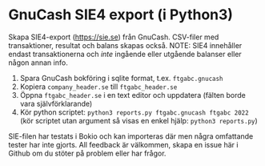 # GnuCash SIE4 export (i Python3)

Skapa SIE4-export (https://sie.se) från GnuCash. CSV-filer med transaktioner, resultat och balans skapas också.
NOTE: SIE4 innehåller endast transaktionerna och *inte* ingående eller utgående balanser eller någon annan info.

1. Spara GnuCash bokföring i sqlite format, t.ex. `ftgabc.gnucash`
2. Kopiera `company_header.se` till `ftgabc_header.se`
3. Öppna `ftgabc_header.se` i en text editor och uppdatera (fälten borde vara självförklarande)
4. Kör python scriptet: `python3 reports.py ftgabc.gnucash ftgabc 2022` (kör scriptet utan argument så visas en enkel hjälp: `python3 reports.py`)

SIE-filen har testats i Bokio och kan importeras där men några omfattande tester har inte gjorts. All feedback är välkommen, skapa en issue
här i Github om du stöter på problem eller har frågor.
